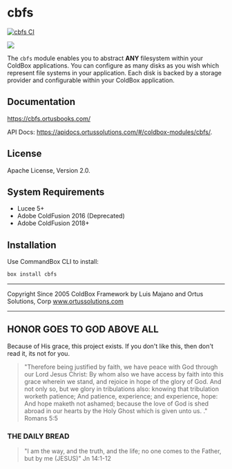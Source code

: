 # cbfs

[![cbfs CI](https://github.com/coldbox-modules/cbfs/actions/workflows/ci.yml/badge.svg)](https://github.com/coldbox-modules/cbfs/actions/workflows/ci.yml)

<img src="https://forgebox.io/api/v1/entry/cbfs/badges/version" />

The `cbfs` module enables you to abstract **ANY** filesystem within your ColdBox applications. You can configure as many disks as you wish which represent file systems in your application. Each disk is backed by a storage provider and configurable within your ColdBox application.

## Documentation

https://cbfs.ortusbooks.com/

API Docs:
https://apidocs.ortussolutions.com/#/coldbox-modules/cbfs/.

## License

Apache License, Version 2.0.

## System Requirements

-   Lucee 5+
-   Adobe ColdFusion 2016 (Deprecated)
-   Adobe ColdFusion 2018+

## Installation

Use CommandBox CLI to install:

```bash
box install cbfs
```

---

Copyright Since 2005 ColdBox Framework by Luis Majano and Ortus Solutions, Corp
www.ortussolutions.com

---

## HONOR GOES TO GOD ABOVE ALL

Because of His grace, this project exists. If you don't like this, then don't read it, its not for you.

> "Therefore being justified by faith, we have peace with God through our Lord Jesus Christ:
> By whom also we have access by faith into this grace wherein we stand, and rejoice in hope of the glory of God.
> And not only so, but we glory in tribulations also: knowing that tribulation worketh patience;
> And patience, experience; and experience, hope:
> And hope maketh not ashamed; because the love of God is shed abroad in our hearts by the
> Holy Ghost which is given unto us. ." Romans 5:5

### THE DAILY BREAD

> "I am the way, and the truth, and the life; no one comes to the Father, but by me (JESUS)" Jn 14:1-12
